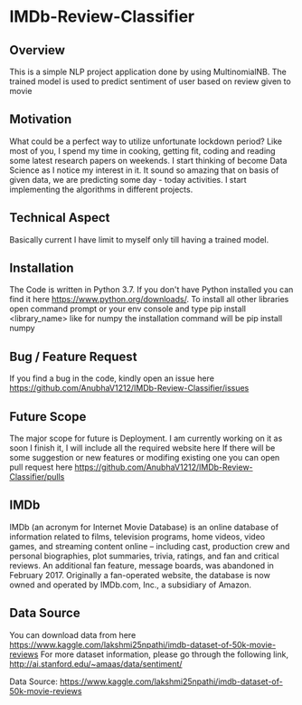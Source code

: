 # IMDb-Review-Classifier

## Overview
This is a simple NLP project application done by using MultinomialNB. The trained model is used to predict sentiment of user based on review given to movie

## Motivation
What could be a perfect way to utilize unfortunate lockdown period? Like most of you, I spend my time in cooking, getting fit, coding and reading some latest research papers on weekends. I start thinking of become Data Science as I notice my interest in it. It sound so amazing that on basis of given data, we are predicting some day - today activities.
I start implementing the algorithms in different projects.

## Technical Aspect
Basically current I have limit to myself only till having a trained model.

## Installation
The Code is written in Python 3.7. If you don't have Python installed you can find it here <https://www.python.org/downloads/>.
To install all other libraries open command prompt or your env console and type pip install <library_name> like for numpy the installation command will be pip install numpy
  
## Bug / Feature Request
If you find a bug in the code, kindly open an issue here <https://github.com/AnubhaV1212/IMDb-Review-Classifier/issues>

## Future Scope
The major scope for future is Deployment. I am currently working on it as soon I finish it, I will include all the required website here
If there will be some suggestion or new features or modifing existing one you can open pull request here <https://github.com/AnubhaV1212/IMDb-Review-Classifier/pulls>

## IMDb 
IMDb (an acronym for Internet Movie Database) is an online database of information related to films, television programs, home videos, video games, and streaming content online 
– including cast, production crew and personal biographies, plot summaries, trivia, ratings, and fan and critical reviews. An additional fan feature, message boards, was 
abandoned in February 2017. Originally a fan-operated website, the database is now owned and operated by IMDb.com, Inc., a subsidiary of Amazon.

## Data Source 
You can download data from here https://www.kaggle.com/lakshmi25npathi/imdb-dataset-of-50k-movie-reviews
For more dataset information, please go through the following link, http://ai.stanford.edu/~amaas/data/sentiment/

Data Source: https://www.kaggle.com/lakshmi25npathi/imdb-dataset-of-50k-movie-reviews
